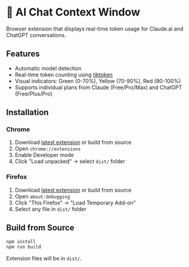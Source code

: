 # 💬 AI Chat Context Window

Browser extension that displays real-time token usage for Claude.ai and ChatGPT conversations.

## Features

- Automatic model detection
- Real-time token counting using [tiktoken](https://github.com/openai/tiktoken)
- Visual indicators: Green (0-70%), Yellow (70-90%), Red (90-100%)
- Supports individual plans from Claude (Free/Pro/Max) and ChatGPT (Free/Plus/Pro)

## Installation

### Chrome
1. Download [latest extension](https://chromewebstore.google.com/detail/ai-chat-context-window/mimifpjpnpkpkkjbmkpchgdglkdmdmof) or build from source
2. Open `chrome://extensions`
3. Enable Developer mode
4. Click "Load unpacked" → select `dist/` folder

### Firefox
1. Download [latest extension](https://addons.mozilla.org/en-US/firefox/addon/ai-chat-context-window/) or build from source
2. Open `about:debugging`
3. Click "This Firefox" → "Load Temporary Add-on"
4. Select any file in `dist/` folder

## Build from Source

```bash
npm install
npm run build
```

Extension files will be in `dist/`.
